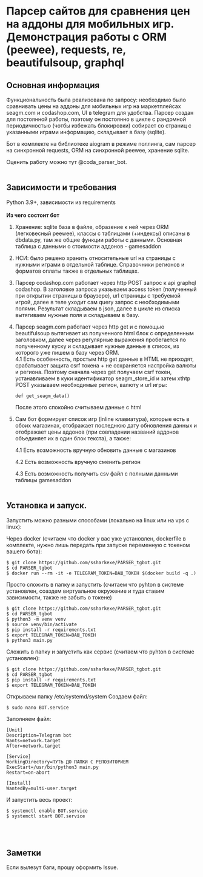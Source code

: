 # Парсер сайтов для сравнения цен на аддоны для мобильных игр. Демонстрация работы с ORM (peewee), requests, re, beautifulsoup, graphql

## Основная информация

Функциональность была реализована по запросу: необходимо было сравнивать цены на аддоны для мобильных игр на маркетплейсах seagm.com и codashop.com, UI в telegram для удобства. Парсер создан для постоянной работы, поэтому он постоянно в цикле с рандомной периодичностью (чотбы избежать блокировки) собирает со страниц с указанными играми информацию, складывает в базу (sqlite).

Бот в комплекте на библиотеке aiogram в режиме поллинга, сам парсер на синхронной requests, ORM на синхронной peewee, хранение sqlite.

Оценить работу можно тут @coda_parser_bot.
<br/><br/>
## Зависимости и требования

Python 3.9+, зависимости из requirements
<br/><br/>
**Из чего состоит бот**

1. Хранение: sqlite база в файле, образение к ней через ORM (легковесный peewee), классы с таблицами (+индексы) описаны в dbdata.py, там же общие функции работы с данными. Основная таблица с данными о стоимости аддонов - gamesaddon
2. НСИ: было решено хранить относительные url на страницы с нужными играми в отдельной таблице. Справочники регионов и форматов оплаты также в отдельных таблицах. 
3. Парсер codashop.com работает через http POST запрос к api graphql codashop. В заголовке запроса указываем access token (полученный при открытии страницы в браузере), url страницы с требуемой игрой, далее в теле уходит сам query запрос с необходимыми полями. Результат складываем в json, далее в цикле из списка вытягиваем нужные поля и складываем в базу.
4. Парсер seagm.com работает через http get и c помощью beautifulsoup вытягивает из полученного html блок с определенным заголовком, далее через регулярные выражения пробегается по полученному куску и складывает нужные данные в список, из которого уже пишем в базу через ORM.  
    4.1 Есть особенность, простым http get данные в HTML не приходят, срабатывает защита csrf токена + не сохраняется настройка валюты и региона. Поэтому сначала через get получаем csrf токен, устанавливаем в куки идентификатор seagm_store_id и затем xthtp POST указываем необходимые регион, валюту и url игры:
    ```
    def get_seagm_data()
    ```
    После этого спокойно считываем данные с html

4. Сам бот формирует список игр (inline клавиатура), которые есть в обоих магазинах, отображает последнюю дату обновления данных и отображает цены аддонов (при совпадении названий аддонов объединяет их в один блок текста), а также:

    4.1 Есть возможность вручную обновить данные с магазинов
    
    4.2 Есть возможность вручную сменить регион

    4.3 Есть возможность получить csv файл с полными данными таблицы gamesaddon
<br/><br/>
## Установка и запуск.

Запустить можно разными способами (локально на linux или на vps c linux):

Через docker (считаем что docker у вас уже установлен, dockerfile в комплекте, нужно лишь передать при запуске переменную с токеном вашего бота):
```
$ git clone https://github.com/ssharkexe/PARSER_tgbot.git
$ cd PARSER_tgbot
$ docker run --rm -it -e TELEGRAM_TOKEN=ВАШ_ТОКЕН $(docker build -q .)
```

Просто сложить в папку и запустить (считаем что pyhton в системе установлен, соаздем виртуальное окружение и туда ставим зависимости, также не забыть о токене)
```
$ git clone https://github.com/ssharkexe/PARSER_tgbot.git
$ cd PARSER_tgbot
$ python3 -m venv venv
$ source venv/bin/activate 
$ pip install -r requirements.txt 
$ export TELEGRAM_TOKEN=ВАШ_ТОКЕН
$ python3 main.py
```

Сложить в папку и запустить как сервис (считаем что pyhton в системе установлен):
```
$ git clone https://github.com/ssharkexe/PARSER_tgbot.git
$ cd PARSER_tgbot
$ pip install -r requirements.txt
$ export TELEGRAM_TOKEN=ВАШ_ТОКЕН
```

Открываем папку /etc/systemd/system
Создаем файл:
```
$ sudo nano BOT.service
```
Заполняем файл:
```
[Unit]
Description=Telegram bot
Wants=network.target
After=network.target

[Service]
WorkingDirectory=ПУТЬ ДО ПАПКИ С РЕПОЗИТОРИЕМ
ExecStart=/usr/bin/python3 main.py
Restart=on-abort

[Install]
WantedBy=multi-user.target
```
И запустить весь проект:
```
$ systemctl enable BOT.service
$ systemctl start BOT.service
```

<br/><br/>
## Заметки
Если вылезут баги, прошу оформить Issue.